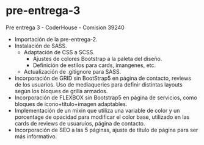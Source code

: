 # pre-entrega-3
Pre entrega 3 - CoderHouse - Comision 39240

* Importación de la pre-entrega-2.
* Instalación de SASS.
  * Adaptación de CSS a SCSS.
    * Ajustes de colores Bootstrap a la paleta del diseño.
    * Definición de estilos para cards, imangenes, etc.
  * Actualización de .gitignore para SASS.
* Incorporación de GRID sin BootStrap5 en página de contacto, reviews de los usuarios. Uso de mediaqueries para definir distintas layouts según los bloques de grilla armados.
* Incorporación de FLEXBOX sin Bootstrap5 en página de servicios, como bloques de icono+título+imagen adaptables.
* Implementación de un mixin que utiliza una variable de color y un porcentage de opacidad para modificar el color base, utilizado en las cards de reviews de usuaruios, página de contacto.
* Incorporación de SEO a las 5 páginas, ajuste de título de página para ser más informativo.
